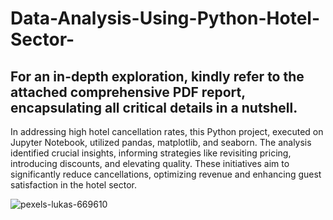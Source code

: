 # Data-Analysis-Using-Python-Hotel-Sector-
## For an in-depth exploration, kindly refer to the attached comprehensive PDF report, encapsulating all critical details in a nutshell.
In addressing high hotel cancellation rates, this Python project, executed on Jupyter Notebook, utilized pandas, matplotlib, and seaborn. The analysis identified crucial insights, informing strategies like revisiting pricing, introducing discounts, and elevating quality. These initiatives aim to significantly reduce cancellations, optimizing revenue and enhancing guest satisfaction in the hotel sector.

![pexels-lukas-669610](https://github.com/somil22/Data_Analysis_Using_Python-for-Hotel-Sector/assets/69592690/46c19c95-8fe3-4414-a638-91d8d74f18ea)
